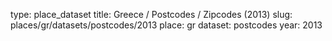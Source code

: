 type: place_dataset
title: Greece / Postcodes / Zipcodes (2013)
slug: places/gr/datasets/postcodes/2013
place: gr
dataset: postcodes
year: 2013
